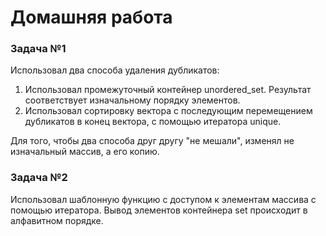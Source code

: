 # Домашняя работа

### Задача №1
Использовал два способа удаления дубликатов:

1. Использовал промежуточный контейнер unordered_set. Результат соответствует изначальному порядку элементов.
2. Использовал сортировку вектора с последующим перемещением дубликатов в конец вектора, с помощью итератора unique.

Для того, чтобы два способа друг другу "не мешали", изменял не изначальный массив, а его копию.
### Задача №2
Использовал шаблонную функцию с доступом к элементам массива с помощью итератора. Вывод элементов контейнера set происходит в алфавитном порядке.